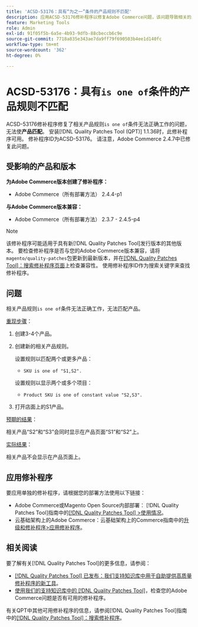 ```yaml
---
title: 'ACSD-53176：具有“为之一”条件的产品规则不匹配'
description: 应用ACSD-53176修补程序以修复Adobe Commerce问题，该问题导致相关的产品规则“是”条件无法正常用于“要匹配的产品”。
feature: Marketing Tools
role: Admin
exl-id: 91f05f5b-6a5e-4b93-9dfb-88cbeccb6c9e
source-git-commit: 7718a835e343ae7da9ff79f690503b4ee1d140fc
workflow-type: tm+mt
source-wordcount: '362'
ht-degree: 0%

---
```


# ACSD-53176：具有`is one of`条件的产品规则不匹配

ACSD-53176修补程序修复了相关产品规则`is one of`条件无法正确工作的问题，无法使&#x200B;**产品匹配**。 安装[!DNL Quality Patches Tool (QPT)] 1.1.36时，此修补程序可用。 修补程序ID为ACSD-53176。 请注意，Adobe Commerce 2.4.7中已修复此问题。

## 受影响的产品和版本

**为Adobe Commerce版本创建了修补程序：**

* Adobe Commerce（所有部署方法） 2.4.4-p1

**与Adobe Commerce版本兼容：**

* Adobe Commerce（所有部署方法） 2.3.7 - 2.4.5-p4

>[!NOTE]
>
>该修补程序可能适用于具有新[!DNL Quality Patches Tool]发行版本的其他版本。 要检查修补程序是否与您的Adobe Commerce版本兼容，请将`magento/quality-patches`包更新到最新版本，并在[[!DNL Quality Patches Tool]：搜索修补程序页面](https://experienceleague.adobe.com/tools/commerce-quality-patches/index.html)上检查兼容性。 使用修补程序ID作为搜索关键字来查找修补程序。

## 问题

相关产品规则`is one of`条件无法正确工作，无法匹配产品&#x200B;**&#x200B;**。

<u>重现步骤</u>：

1. 创建3-4个产品。
1. 创建新的相关产品规则。

   设置规则以匹配两个或更多产品：
   * `SKU is one of "S1,S2".`

   设置规则以显示两个或多个项目：
   * `Product SKU is one of constant value "S2,S3".`

1. 打开店面上的S1产品。

<u>预期的结果</u>：

相关产品“S2”和“S3”会同时显示在产品页面“S1”和“S2”上。

<u>实际结果</u>：

相关产品不会显示在产品页面上。

## 应用修补程序

要应用单独的修补程序，请根据您的部署方法使用以下链接：

* Adobe Commerce或Magento Open Source内部部署： [!DNL Quality Patches Tool]指南中的[[!DNL Quality Patches Tool] >使用情况](https://experienceleague.adobe.com/docs/commerce-operations/tools/quality-patches-tool/usage.html)。
* 云基础架构上的Adobe Commerce：云基础架构上的Commerce指南中的[升级和修补程序>应用修补程序](https://experienceleague.adobe.com/docs/commerce-cloud-service/user-guide/develop/upgrade/apply-patches.html)。

## 相关阅读

要了解有关[!DNL Quality Patches Tool]的更多信息，请参阅：

* [[!DNL Quality Patches Tool] 已发布：我们支持知识库中用于自助提供高质量修补程序的新工具](/help/announcements/adobe-commerce-announcements/magento-quality-patches-released-new-tool-to-self-serve-quality-patches.md)。
* [使用我们的支持知识库中的 [!DNL Quality Patches Tool]](/help/support-tools/patches-available-in-qpt-tool/check-patch-for-magento-issue-with-magento-quality-patches.md)，检查您的Adobe Commerce问题是否有可用的修补程序。

有关QPT中其他可用修补程序的信息，请参阅[!DNL Quality Patches Tool]指南中的[[!DNL Quality Patches Tool]：搜索修补程序](https://experienceleague.adobe.com/tools/commerce-quality-patches/index.html)。
